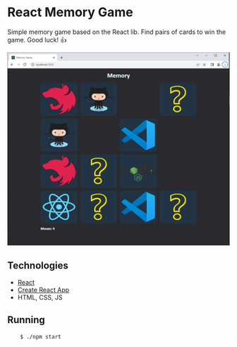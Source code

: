 # React Memory Game

Simple memory game based on the React lib. Find pairs of cards to win the game. Good luck! 👍

![Game](./images/memory.jpg)

## Technologies

* [React](https://pl.reactjs.org/)
* [Create React App](https://github.com/facebook/create-react-app)
* HTML, CSS, JS 

## Running

```
	$ ./npm start
```
